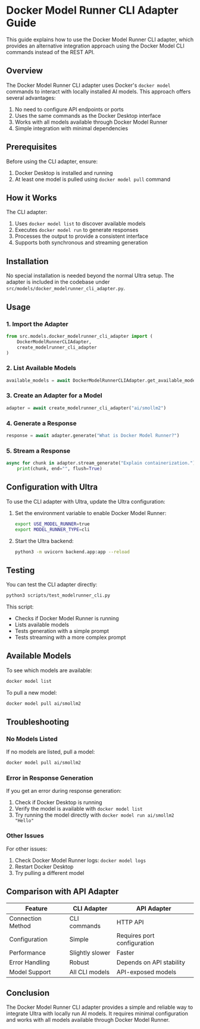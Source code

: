 # Docker Model Runner CLI Adapter Guide

This guide explains how to use the Docker Model Runner CLI adapter, which provides an alternative integration approach using the Docker Model CLI commands instead of the REST API.

## Overview

The Docker Model Runner CLI adapter uses Docker's `docker model` commands to interact with locally installed AI models. This approach offers several advantages:

1. No need to configure API endpoints or ports
2. Uses the same commands as the Docker Desktop interface
3. Works with all models available through Docker Model Runner
4. Simple integration with minimal dependencies

## Prerequisites

Before using the CLI adapter, ensure:

1. Docker Desktop is installed and running
2. At least one model is pulled using `docker model pull` command

## How it Works

The CLI adapter:

1. Uses `docker model list` to discover available models
2. Executes `docker model run` to generate responses
3. Processes the output to provide a consistent interface
4. Supports both synchronous and streaming generation

## Installation

No special installation is needed beyond the normal Ultra setup. The adapter is included in the codebase under `src/models/docker_modelrunner_cli_adapter.py`.

## Usage

### 1. Import the Adapter

```python
from src.models.docker_modelrunner_cli_adapter import (
    DockerModelRunnerCLIAdapter,
    create_modelrunner_cli_adapter
)
```

### 2. List Available Models

```python
available_models = await DockerModelRunnerCLIAdapter.get_available_models()
```

### 3. Create an Adapter for a Model

```python
adapter = await create_modelrunner_cli_adapter("ai/smollm2")
```

### 4. Generate a Response

```python
response = await adapter.generate("What is Docker Model Runner?")
```

### 5. Stream a Response

```python
async for chunk in adapter.stream_generate("Explain containerization."):
    print(chunk, end="", flush=True)
```

## Configuration with Ultra

To use the CLI adapter with Ultra, update the Ultra configuration:

1. Set the environment variable to enable Docker Model Runner:
   ```bash
   export USE_MODEL_RUNNER=true
   export MODEL_RUNNER_TYPE=cli
   ```

2. Start the Ultra backend:
   ```bash
   python3 -m uvicorn backend.app:app --reload
   ```

## Testing

You can test the CLI adapter directly:

```bash
python3 scripts/test_modelrunner_cli.py
```

This script:
- Checks if Docker Model Runner is running
- Lists available models
- Tests generation with a simple prompt
- Tests streaming with a more complex prompt

## Available Models

To see which models are available:

```bash
docker model list
```

To pull a new model:

```bash
docker model pull ai/smollm2
```

## Troubleshooting

### No Models Listed

If no models are listed, pull a model:

```bash
docker model pull ai/smollm2
```

### Error in Response Generation

If you get an error during response generation:

1. Check if Docker Desktop is running
2. Verify the model is available with `docker model list`
3. Try running the model directly with `docker model run ai/smollm2 "Hello"`

### Other Issues

For other issues:

1. Check Docker Model Runner logs: `docker model logs`
2. Restart Docker Desktop
3. Try pulling a different model

## Comparison with API Adapter

| Feature | CLI Adapter | API Adapter |
|---------|-------------|-------------|
| Connection Method | CLI commands | HTTP API |
| Configuration | Simple | Requires port configuration |
| Performance | Slightly slower | Faster |
| Error Handling | Robust | Depends on API stability |
| Model Support | All CLI models | API-exposed models |

## Conclusion

The Docker Model Runner CLI adapter provides a simple and reliable way to integrate Ultra with locally run AI models. It requires minimal configuration and works with all models available through Docker Model Runner.